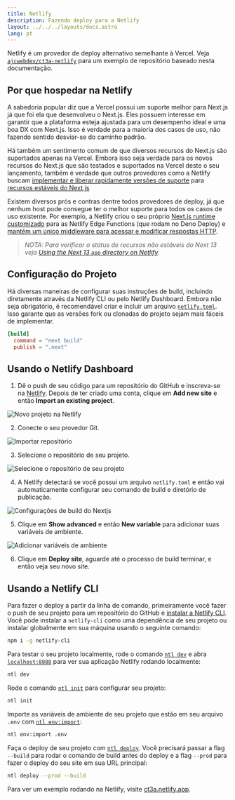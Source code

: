 ```yaml
---
title: Netlify
description: Fazendo deploy para a Netlify
layout: ../../../layouts/docs.astro
lang: pt
---
```


Netlify é um provedor de deploy alternativo semelhante à Vercel. Veja [`ajcwebdev/ct3a-netlify`](https://github.com/ajcwebdev/ct3a-netlify) para um exemplo de repositório baseado nesta documentação.

## Por que hospedar na Netlify

A sabedoria popular diz que a Vercel possui um suporte melhor para Next.js já que foi ela que desenvolveu o Next.js. Eles possuem interesse em garantir que a plataforma esteja ajustada para um desempenho ideal e uma boa DX com Next.js. Isso é verdade para a maioria dos casos de uso, não fazendo sentido desviar-se do caminho padrão.

Há também um sentimento comum de que diversos recursos do Next.js são suportados apenas na Vercel. Embora isso seja verdade para os novos recursos do Next.js que são testados e suportados na Vercel deste o seu lançamento, também é verdade que outros provedores como a Netlify buscam [implementar e liberar rapidamente versões de suporte](https://www.netlify.com/blog/deploy-nextjs-13/) para [recursos estáveis do Next.js](https://docs.netlify.com/integrations/frameworks/next-js/overview/)

Existem diversos prós e contras dentre todos provedores de deploy, já que nenhum host pode consegue ter o melhor suporte para todos os casos de uso existente. Por exemplo, a Netlify criou o seu próprio [Next.js runtime customizado](https://github.com/netlify/next-runtime) para as Netlify Edge Functions (que rodam no Deno Deploy) e [mantém um único middleware para acessar e modificar respostas HTTP](https://github.com/netlify/next-runtime#nextjs-middleware-on-netlify).

> _NOTA: Para verificar o status de recursos não estáveis do Next 13 veja [Using the Next 13 `app` directory on Netlify](https://github.com/netlify/next-runtime/discussions/1724)._

## Configuração do Projeto

Há diversas maneiras de configurar suas instruções de build, incluindo diretamente através da Netlify CLI ou pelo Netlify Dashboard. Embora não seja obrigatório, é recomendável criar e incluir um arquivo [`netlify.toml`](https://docs.netlify.com/configure-builds/file-based-configuration/). Isso garante que as versões fork ou clonadas do projeto sejam mais fáceis de implementar.

```toml
[build]
  command = "next build"
  publish = ".next"
```

## Usando o Netlify Dashboard

1. Dê o push de seu código para um repositório do GitHub e inscreva-se na [Netlify](https://app.netlify.com/signup). Depois de ter criado uma conta, clique em **Add new site** e então **Import an existing project**.

![Novo projeto na Netlify](/images/netlify-01-new-project.webp)

2. Conecte o seu provedor Git.

![Importar repositório](/images/netlify-02-connect-to-git-provider.webp)

3. Selecione o repositório de seu projeto.

![Selecione o repositório de seu projeto](/images/netlify-03-pick-a-repository-from-github.webp)

4. A Netlify detectará se você possui um arquivo `netlify.toml` e então vai automaticamente configurar seu comando de build e diretório de publicação.

![Configurações de build do Nextjs](/images/netlify-04-configure-build-settings.webp)

5. Clique em **Show advanced** e então **New variable** para adicionar suas variáveis de ambiente.

![Adicionar variáveis de ambiente](/images/netlify-05-env-vars.webp)

6. Clique em **Deploy site**, aguarde até o processo de build terminar, e então veja seu novo site.

## Usando a Netlify CLI

Para fazer o deploy a partir da linha de comando, primeiramente você fazer o push de seu projeto para um repositório do GitHub e [instalar a Netlify CLI](https://docs.netlify.com/cli/get-started/). Você pode instalar a `netlify-cli` como uma dependência de seu projeto ou instalar globalmente em sua máquina usando o seguinte comando:

```bash
npm i -g netlify-cli
```

Para testar o seu projeto localmente, rode o comando [`ntl dev`](https://docs.netlify.com/cli/get-started/#run-a-local-development-environment) e abra [`localhost:8888`](http://localhost:8888/) para ver sua aplicação Netlify rodando localmente:

```bash
ntl dev
```

Rode o comando [`ntl init`](https://docs.netlify.com/cli/get-started/#continuous-deployment) para configurar seu projeto:

```bash
ntl init
```

Importe as variáveis de ambiente de seu projeto que estão em seu arquivo `.env` com [`ntl env:import`](https://cli.netlify.com/commands/env#envimport):

```bash
ntl env:import .env
```

Faça o deploy de seu projeto com [`ntl deploy`](https://docs.netlify.com/cli/get-started/#manual-deploys). Você precisará passar a flag `--build` para rodar o comando de build antes do deploy e a flag `--prod` para fazer o deploy do seu site em sua URL principal:

```bash
ntl deploy --prod --build
```

Para ver um exemplo rodando na Netlify, visite [ct3a.netlify.app](https://ct3a.netlify.app/).
